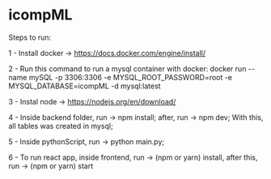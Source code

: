 # icompML

Steps to run:

1 - Install docker -> https://docs.docker.com/engine/install/

2 - Run this command to run a mysql container with docker: docker run --name mySQL -p 3306:3306 -e MYSQL_ROOT_PASSWORD=root -e MYSQL_DATABASE=icompML -d mysql:latest

3 - Instal node -> https://nodejs.org/en/download/

4 - Inside backend folder, run -> npm install; after, run -> npm dev; With this, all tables was created in mysql;

5 - Inside pythonScript, run -> python main.py;

6 - To run react app, inside frontend, run -> (npm or yarn) install, after this, run -> (npm or yarn) start
